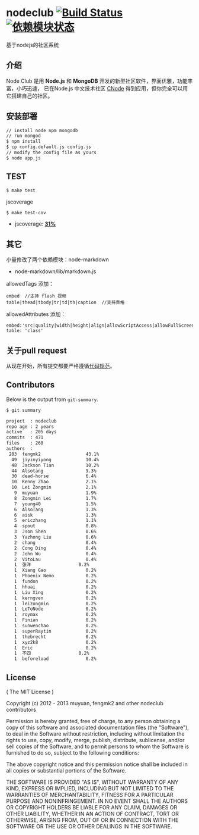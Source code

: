 # nodeclub [![Build Status](https://secure.travis-ci.org/cnodejs/nodeclub.png?branch=master)](http://travis-ci.org/cnodejs/nodeclub) [![依赖模块状态](https://david-dm.org/cnodejs/nodeclub.png)](http://david-dm.org/cnodejs/nodeclub)

基于nodejs的社区系统

## 介绍

Node Club 是用 **Node.js** 和 **MongoDB** 开发的新型社区软件，界面优雅，功能丰富，小巧迅速，
已在Node.js 中文技术社区 [CNode](http://cnodejs.org) 得到应用，但你完全可以用它搭建自己的社区。

## 安装部署

```bash
// install node npm mongodb
// run mongod
$ npm install
$ cp config.default.js config.js
// modify the config file as yours
$ node app.js
```

## TEST

```bash
$ make test
```

jscoverage

```bash
$ make test-cov
```

* jscoverage: [**31%**](http://fengmk2.github.com/coverage/nodeclub.html)

## 其它

小量修改了两个依赖模块：node-markdown

* node-markdown/lib/markdown.js

allowedTags 添加：

```
embed  //支持 flash 视频
table|thead|tbody|tr|td|th|caption  //支持表格
```

allowedAttributes 添加：

```
embed:'src|quality|width|height|align|allowScriptAccess|allowFullScreen|mode|type'
table: 'class'
```

## 关于pull request

从现在开始，所有提交都要严格遵循[代码规范](https://github.com/windyrobin/iFrame/blob/master/style.md)。

## Contributors

Below is the output from `git-summary`.

```bash
$ git summary

project  : nodeclub
repo age : 2 years
active   : 205 days
commits  : 471
files    : 260
authors  :
 203  fengmk2                 43.1%
  49  jiyinyiyong             10.4%
  48  Jackson Tian            10.2%
  44  Alsotang                9.3%
  30  dead-horse              6.4%
  10  Kenny Zhao              2.1%
  10  Lei Zongmin             2.1%
   9  muyuan                  1.9%
   8  Zongmin Lei             1.7%
   7  young40                 1.5%
   6  AlsoTang                1.3%
   6  aisk                    1.3%
   5  ericzhang               1.1%
   4  spout                   0.8%
   3  Json Shen               0.6%
   3  Yazhong Liu             0.6%
   2  chang                   0.4%
   2  Cong Ding               0.4%
   2  John Wu                 0.4%
   2  VitoLau                 0.4%
   1  张洋                  0.2%
   1  Xiang Gao               0.2%
   1  Phoenix Nemo            0.2%
   1  fundon                  0.2%
   1  hhuai                   0.2%
   1  Liu Xing                0.2%
   1  kerngven                0.2%
   1  leizongmin              0.2%
   1  LeToNode                0.2%
   1  roymax                  0.2%
   1  Finian                  0.2%
   1  sunwenchao              0.2%
   1  superRaytin             0.2%
   1  thebrecht               0.2%
   1  xyz2k8                  0.2%
   1  Eric                    0.2%
   1  不四                  0.2%
   1  beforeload              0.2%
```

## License

( The MIT License )

Copyright (c) 2012 - 2013 muyuan, fengmk2 and other nodeclub contributors

Permission is hereby granted, free of charge, to any person obtaining
a copy of this software and associated documentation files (the
"Software"), to deal in the Software without restriction, including
without limitation the rights to use, copy, modify, merge, publish,
distribute, sublicense, and/or sell copies of the Software, and to
permit persons to whom the Software is furnished to do so, subject to
the following conditions:

The above copyright notice and this permission notice shall be
included in all copies or substantial portions of the Software.

THE SOFTWARE IS PROVIDED "AS IS", WITHOUT WARRANTY OF ANY KIND,
EXPRESS OR IMPLIED, INCLUDING BUT NOT LIMITED TO THE WARRANTIES OF
MERCHANTABILITY, FITNESS FOR A PARTICULAR PURPOSE AND
NONINFRINGEMENT. IN NO EVENT SHALL THE AUTHORS OR COPYRIGHT HOLDERS BE
LIABLE FOR ANY CLAIM, DAMAGES OR OTHER LIABILITY, WHETHER IN AN ACTION
OF CONTRACT, TORT OR OTHERWISE, ARISING FROM, OUT OF OR IN CONNECTION
WITH THE SOFTWARE OR THE USE OR OTHER DEALINGS IN THE SOFTWARE.
